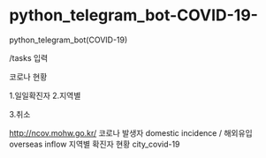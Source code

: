 # python_telegram_bot-COVID-19-
python_telegram_bot(COVID-19) 


/tasks 입력 


코로나 현황


1.일일확진자  2.지역별

3.취소

http://ncov.mohw.go.kr/
코로나 발생자 domestic incidence / 해외유입 overseas inflow
지역별 확진자 현황 city_covid-19

